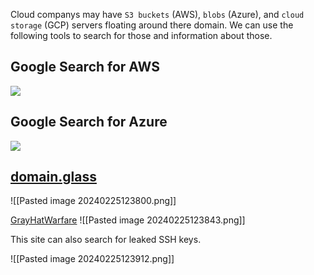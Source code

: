 Cloud companys may have `S3 buckets` (AWS), `blobs` (Azure), and `cloud storage` (GCP) servers floating around there domain. We can use the following tools to search for those and information about those.

## Google Search for AWS
![](https://academy.hackthebox.com/storage/modules/112/gsearch1.png)


## Google Search for Azure 
![](https://academy.hackthebox.com/storage/modules/112/gsearch2.png)

## [domain.glass](https://domain.glass/)
![[Pasted image 20240225123800.png]]

[GrayHatWarfare](https://buckets.grayhatwarfare.com/)
![[Pasted image 20240225123843.png]]

This site can also search for leaked SSH keys.

![[Pasted image 20240225123912.png]]